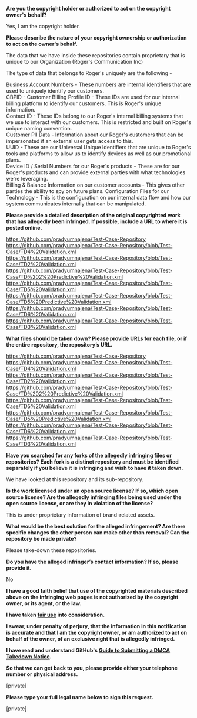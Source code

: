 **Are you the copyright holder or authorized to act on the copyright owner's behalf?**

Yes, I am the copyright holder.

**Please describe the nature of your copyright ownership or authorization to act on the owner's behalf.**

The data that we have inside these repositories contain proprietary that is unique to our Organization (Roger's Communication Inc)

The type of data that belongs to Roger's uniquely are the following -

Business Account Numbers - These numbers are internal identifiers that are used to uniquely identify our customers.  
CBPID - Customer Billing Profile ID - These IDs are used for our internal billing platform to identify our customers. This is Roger's unique information.  
Contact ID - These IDs belong to our Roger's internal billing systems that we use to interact with our customers. This is restricted and built on Roger's unique naming convention.  
Customer PII Data - Information about our Roger's customers that can be impersonated if an external user gets access to this.  
UUID - These are our Universal Unique Identifiers that are unique to Roger's tools and platforms to allow us to identify devices as well as our promotional plans.  
Device ID / Serial Numbers for our Roger's products - These are for our Roger's products and can provide external parties with what technologies we're leveraging.  
Billing & Balance Information on our customer accounts - This gives other parties the ability to spy on future plans.
Configuration Files for our Technology - This is the configuration on our internal data flow and how our system communicates internally that can be manipulated.

**Please provide a detailed description of the original copyrighted work that has allegedly been infringed. If possible, include a URL to where it is posted online.**

https://github.com/pradyumnajena/Test-Case-Repository  
https://github.com/pradyumnajena/Test-Case-Repository/blob/Test-Case/TD4%20Validation.xml  
https://github.com/pradyumnajena/Test-Case-Repository/blob/Test-Case/TD2%20Validation.xml  
https://github.com/pradyumnajena/Test-Case-Repository/blob/Test-Case/TD%202%20Predictive%20Validation.xml  
https://github.com/pradyumnajena/Test-Case-Repository/blob/Test-Case/TD5%20Validation.xml  
https://github.com/pradyumnajena/Test-Case-Repository/blob/Test-Case/TD5%20Predictive%20Validation.xml  
https://github.com/pradyumnajena/Test-Case-Repository/blob/Test-Case/TD6%20Validation.xml  
https://github.com/pradyumnajena/Test-Case-Repository/blob/Test-Case/TD3%20Validation.xml

**What files should be taken down? Please provide URLs for each file, or if the entire repository, the repository’s URL.**

https://github.com/pradyumnajena/Test-Case-Repository  
https://github.com/pradyumnajena/Test-Case-Repository/blob/Test-Case/TD4%20Validation.xml  
https://github.com/pradyumnajena/Test-Case-Repository/blob/Test-Case/TD2%20Validation.xml  
https://github.com/pradyumnajena/Test-Case-Repository/blob/Test-Case/TD%202%20Predictive%20Validation.xml  
https://github.com/pradyumnajena/Test-Case-Repository/blob/Test-Case/TD5%20Validation.xml  
https://github.com/pradyumnajena/Test-Case-Repository/blob/Test-Case/TD5%20Predictive%20Validation.xml  
https://github.com/pradyumnajena/Test-Case-Repository/blob/Test-Case/TD6%20Validation.xml  
https://github.com/pradyumnajena/Test-Case-Repository/blob/Test-Case/TD3%20Validation.xml

**Have you searched for any forks of the allegedly infringing files or repositories? Each fork is a distinct repository and must be identified separately if you believe it is infringing and wish to have it taken down.**

We have looked at this repository and its sub-repository.

**Is the work licensed under an open source license? If so, which open source license? Are the allegedly infringing files being used under the open source license, or are they in violation of the license?**

This is under proprietary information of brand-related assets.

**What would be the best solution for the alleged infringement? Are there specific changes the other person can make other than removal? Can the repository be made private?**

Please take-down these repositories.

**Do you have the alleged infringer’s contact information? If so, please provide it.**

No

**I have a good faith belief that use of the copyrighted materials described above on the infringing web pages is not authorized by the copyright owner, or its agent, or the law.**

**I have taken <a href="https://www.lumendatabase.org/topics/22">fair use</a> into consideration.**

**I swear, under penalty of perjury, that the information in this notification is accurate and that I am the copyright owner, or am authorized to act on behalf of the owner, of an exclusive right that is allegedly infringed.**

**I have read and understand GitHub's <a href="https://help.github.com/articles/guide-to-submitting-a-dmca-takedown-notice/">Guide to Submitting a DMCA Takedown Notice</a>.**

**So that we can get back to you, please provide either your telephone number or physical address.**

[private]

**Please type your full legal name below to sign this request.**

[private]
